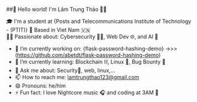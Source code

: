 ##👋 Hello world! I'm Lâm Trung Thảo 🧙‍♂️
 
🎓 I'm a student at {Posts and Telecommunications Institute of Technology - (PTIT)}
📍 Based in Viet Nam 🇻🇳  
🧑‍💻 Passionate about: Cybersecurity 🕵️‍♂️, Web Dev 🌐, and AI 🤖 
- 🔭 I’m currently working on: {flask-password-hashing-demo} ->>> (https://github.com/abetdt/flask-password-hashing-demo)
- 🌱 I’m currently learning: Blockchain ⛓️, Linux 🐧, Bug Bounty 🐞
- 💬 Ask me about: Security🔐, web, linux,...
- 📫 How to reach me: lamtrungthao123@gmail.com
- 😄 Pronouns: he/him
- ⚡ Fun fact: I love Nightcore music 🎧 and coding at 3AM 🌙
